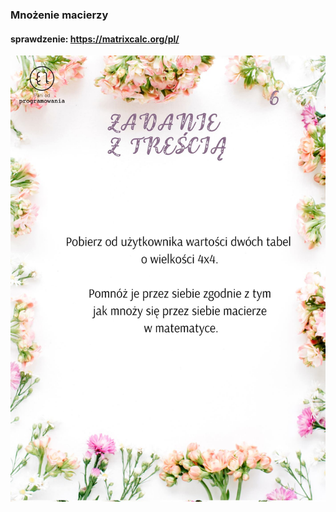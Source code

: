 ### Mnożenie macierzy
#### sprawdzenie: https://matrixcalc.org/pl/

![](../../../../../resources/061.jpg)


